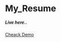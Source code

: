 # My_Resume
<h5> Live here..</h5>
<a href="https://mukeshpandey0286.github.io/My_Resume/"> Cheack Demo</a>
